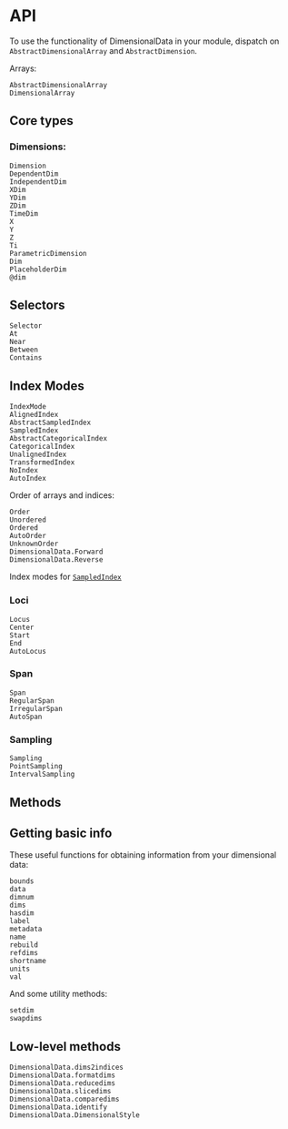 # API

To use the functionality of DimensionalData in your module, dispatch on `AbstractDimensionalArray` and `AbstractDimension`.

Arrays:

```@docs
AbstractDimensionalArray
DimensionalArray
```

## Core types

### Dimensions:

```@docs
Dimension
DependentDim
IndependentDim
XDim
YDim
ZDim
TimeDim
X
Y
Z
Ti
ParametricDimension
Dim
PlaceholderDim
@dim
```

## Selectors

```@docs
Selector
At
Near
Between
Contains
```

## Index Modes

```@docs
IndexMode
AlignedIndex
AbstractSampledIndex
SampledIndex
AbstractCategoricalIndex
CategoricalIndex
UnalignedIndex
TransformedIndex
NoIndex
AutoIndex
```

Order of arrays and indices:

```@docs
Order
Unordered
Ordered
AutoOrder
UnknownOrder
DimensionalData.Forward
DimensionalData.Reverse
```

Index modes for [`SampledIndex`](@ref)

### Loci

```@docs
Locus
Center
Start
End
AutoLocus
```

### Span

```@docs
Span
RegularSpan
IrregularSpan
AutoSpan
```

### Sampling

```@docs
Sampling
PointSampling
IntervalSampling
```

## Methods

## Getting basic info

These useful functions for obtaining information from your dimensional data:

```@docs
bounds
data
dimnum
dims
hasdim
label
metadata
name
rebuild
refdims
shortname
units
val
```

And some utility methods:

```@docs
setdim
swapdims
```

## Low-level methods

```@docs
DimensionalData.dims2indices
DimensionalData.formatdims
DimensionalData.reducedims
DimensionalData.slicedims
DimensionalData.comparedims
DimensionalData.identify
DimensionalData.DimensionalStyle
```
